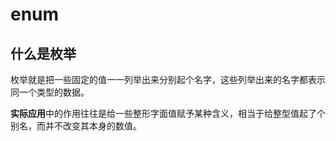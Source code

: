 # enum
## 什么是枚举
枚举就是把一些固定的值一一列举出来分别起个名字，这些列举出来的名字都表示同一个类型的数据。

**实际应用**中的作用往往是给一些整形字面值赋予某种含义，相当于给整型值起了个别名，而并不改变其本身的数值。